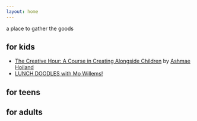 ```yaml
---
layout: home
---
```


a place to gather the goods

## for kids

- [The Creative Hour: A Course in Creating Alongside Children](https://ashmae.teachable.com/p/creativehourcorona) by [Ashmae Hoiland](https://ashmae.com/)
- [LUNCH DOODLES with Mo Willems!](https://www.kennedy-center.org/education/mo-willems/)

## for teens

## for adults